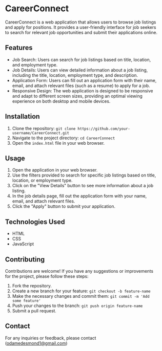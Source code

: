 # CareerConnect
CareerConnect is a web application that allows users to browse job listings and apply for positions. 
It provides a user-friendly interface for job seekers to search for relevant job opportunities and submit their applications online.

## Features
- Job Search: Users can search for job listings based on title, location, and employment type.
- Job Details: Users can view detailed information about a job listing, including the title, location, employment type, and description.
- Application Form: Users can fill out an application form with their name, email, and attach relevant files (such as a resume) to apply for a job.
- Responsive Design: The web application is designed to be responsive and adapt to different screen sizes, providing an optimal viewing experience on both desktop and mobile devices.

## Installation

1. Clone the repository: `git clone https://github.com/your-username/CareerConnect.git`
2. Navigate to the project directory: `cd CareerConnect`
3. Open the `index.html` file in your web browser.

## Usage

1. Open the application in your web browser.
2. Use the filters provided to search for specific job listings based on title, location, or employment type.
3. Click on the "View Details" button to see more information about a job listing.
4. In the job details page, fill out the application form with your name, email, and attach relevant files.
5. Click the "Apply" button to submit your application.

## Technologies Used

- HTML
- CSS
- JavaScript

## Contributing

Contributions are welcome! If you have any suggestions or improvements for the project, please follow these steps:

1. Fork the repository.
2. Create a new branch for your feature: `git checkout -b feature-name`
3. Make the necessary changes and commit them: `git commit -m 'Add some feature'`
4. Push your changes to the branch: `git push origin feature-name`
5. Submit a pull request. 
## Contact

For any inquiries or feedback, please contact (odamedesmond1@gmail.com)

